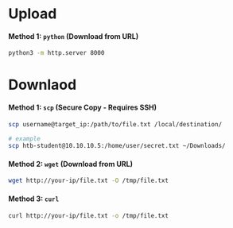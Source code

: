# Upload
#### **Method 1: `python` (Download from URL)**

```bash
python3 -m http.server 8000
```


# Downlaod
#### **Method 1: `scp` (Secure Copy - Requires SSH)**

```bash
scp username@target_ip:/path/to/file.txt /local/destination/

# example
scp htb-student@10.10.10.5:/home/user/secret.txt ~/Downloads/
```

#### **Method 2: `wget` (Download from URL)**

```bash
wget http://your-ip/file.txt -O /tmp/file.txt
```

#### **Method 3: `curl`**

```bash
curl http://your-ip/file.txt -o /tmp/file.txt
```
